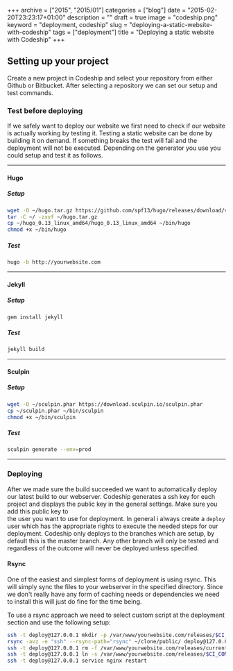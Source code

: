 +++
archive = ["2015", "2015/01"]
categories = ["blog"]
date = "2015-02-20T23:23:17+01:00"
description = ""
draft = true
image = "codeship.png"
keyword = "deployment, codeship"
slug = "deploying-a-static-website-with-codeship"
tags = ["deployment"]
title = "Deploying a static website with Codeship"
+++

## Setting up your project

Create a new project in Codeship and select your repository from either Github or Bitbucket. After selecting a repository 
we can set our setup and test commands. 

### Test before deploying

If we safely want to deploy our website we first need to check if our website is actually working by testing it. Testing a static website
can be done by building it on demand. If something breaks the test will fail and the deployment will not be executed. 
Depending on the generator you use you could setup and test it as follows.

---------------------------

#### Hugo

##### Setup

~~~ bash
wget -O ~/hugo.tar.gz https://github.com/spf13/hugo/releases/download/v0.13/hugo_0.13_linux_amd64.tar.gz
tar -C ~/ -zxvf ~/hugo.tar.gz
cp ~/hugo_0.13_linux_amd64/hugo_0.13_linux_amd64 ~/bin/hugo
chmod +x ~/bin/hugo
~~~

##### Test

~~~ bash
hugo -b http://yourwebsite.com
~~~

---------------------------

#### Jekyll

##### Setup

~~~ bash
gem install jekyll
~~~

##### Test

~~~ bash
jekyll build
~~~

---------------------------

#### Sculpin

##### Setup

~~~ bash
wget -O ~/sculpin.phar https://download.sculpin.io/sculpin.phar
cp ~/sculpin.phar ~/bin/sculpin
chmod +x ~/bin/sculpin
~~~

##### Test

~~~ bash
sculpin generate --env=prod
~~~

---------------------------

### Deploying

After we made sure the build succeeded we want to automatically deploy our latest build to our webserver. Codeship generates
a ssh key for each project and displays the public key in the general settings. Make sure you add this public key to  
the user you want to use for deployment. In general i always create a `deploy` user which has the appropriate rights to execute the 
needed steps for our deployment. Codeship only deploys to the branches which are setup, by default this is the master branch.
Any other branch will only be tested and regardless of the outcome will never be deployed unless specified.
 
#### Rsync

One of the easiest and simplest forms of deployment is using rsync. This will simply sync the files to your webserver in the specified directory.
Since we don't really have any form of caching needs or dependencies we need to install this will just do fine for the time being.

To use a rsync approach we need to select custom script at the deployment section and use the following setup:

~~~ bash
ssh -t deploy@127.0.0.1 mkdir -p /var/www/yourwebsite.com/releases/$CI_COMMIT_ID
rsync -avz -e "ssh" --rsync-path="rsync" ~/clone/public/ deploy@127.0.0.1:/var/www/yourwebsite.com/releases/$CI_COMMIT_ID
ssh -t deploy@127.0.0.1 rm -f /var/www/yourwebsite.com/releases/current
ssh -t deploy@127.0.0.1 ln -s /var/www/yourwebsite.com/releases/$CI_COMMIT_ID /var/www/yourwebsite.com/releases/current
ssh -t deploy@127.0.0.1 service nginx restart
~~~


